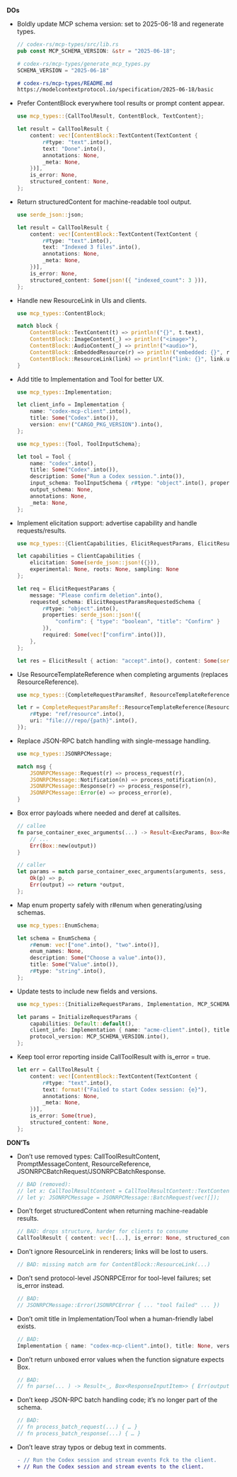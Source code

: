 **DOs**

- Boldly update MCP schema version: set to 2025-06-18 and regenerate types.
  ```rust
  // codex-rs/mcp-types/src/lib.rs
  pub const MCP_SCHEMA_VERSION: &str = "2025-06-18";
  ```
  ```python
  # codex-rs/mcp-types/generate_mcp_types.py
  SCHEMA_VERSION = "2025-06-18"
  ```
  ```md
  # codex-rs/mcp-types/README.md
  https://modelcontextprotocol.io/specification/2025-06-18/basic
  ```

- Prefer ContentBlock everywhere tool results or prompt content appear.
  ```rust
  use mcp_types::{CallToolResult, ContentBlock, TextContent};

  let result = CallToolResult {
      content: vec![ContentBlock::TextContent(TextContent {
          r#type: "text".into(),
          text: "Done".into(),
          annotations: None,
          _meta: None,
      })],
      is_error: None,
      structured_content: None,
  };
  ```

- Return structuredContent for machine-readable tool output.
  ```rust
  use serde_json::json;

  let result = CallToolResult {
      content: vec![ContentBlock::TextContent(TextContent {
          r#type: "text".into(),
          text: "Indexed 3 files".into(),
          annotations: None,
          _meta: None,
      })],
      is_error: None,
      structured_content: Some(json!({ "indexed_count": 3 })),
  };
  ```

- Handle new ResourceLink in UIs and clients.
  ```rust
  use mcp_types::ContentBlock;

  match block {
      ContentBlock::TextContent(t) => println!("{}", t.text),
      ContentBlock::ImageContent(_) => println!("<image>"),
      ContentBlock::AudioContent(_) => println!("<audio>"),
      ContentBlock::EmbeddedResource(r) => println!("embedded: {}", r.resource_uri()),
      ContentBlock::ResourceLink(link) => println!("link: {}", link.uri),
  }
  ```

- Add title to Implementation and Tool for better UX.
  ```rust
  use mcp_types::Implementation;

  let client_info = Implementation {
      name: "codex-mcp-client".into(),
      title: Some("Codex".into()),
      version: env!("CARGO_PKG_VERSION").into(),
  };
  ```
  ```rust
  use mcp_types::{Tool, ToolInputSchema};

  let tool = Tool {
      name: "codex".into(),
      title: Some("Codex".into()),
      description: Some("Run a Codex session.".into()),
      input_schema: ToolInputSchema { r#type: "object".into(), properties: None, required: None },
      output_schema: None,
      annotations: None,
      _meta: None,
  };
  ```

- Implement elicitation support: advertise capability and handle requests/results.
  ```rust
  use mcp_types::{ClientCapabilities, ElicitRequestParams, ElicitResult, ElicitRequestParamsRequestedSchema};

  let capabilities = ClientCapabilities {
      elicitation: Some(serde_json::json!({})),
      experimental: None, roots: None, sampling: None
  };

  let req = ElicitRequestParams {
      message: "Please confirm deletion".into(),
      requested_schema: ElicitRequestParamsRequestedSchema {
          r#type: "object".into(),
          properties: serde_json::json!({
              "confirm": { "type": "boolean", "title": "Confirm" }
          }),
          required: Some(vec!["confirm".into()]),
      },
  };

  let res = ElicitResult { action: "accept".into(), content: Some(serde_json::json!({"confirm": true})) };
  ```

- Use ResourceTemplateReference when completing arguments (replaces ResourceReference).
  ```rust
  use mcp_types::{CompleteRequestParamsRef, ResourceTemplateReference};

  let r = CompleteRequestParamsRef::ResourceTemplateReference(ResourceTemplateReference {
      r#type: "ref/resource".into(),
      uri: "file:///repo/{path}".into(),
  });
  ```

- Replace JSON-RPC batch handling with single-message handling.
  ```rust
  use mcp_types::JSONRPCMessage;

  match msg {
      JSONRPCMessage::Request(r) => process_request(r),
      JSONRPCMessage::Notification(n) => process_notification(n),
      JSONRPCMessage::Response(r) => process_response(r),
      JSONRPCMessage::Error(e) => process_error(e),
  }
  ```

- Box error payloads where needed and deref at callsites.
  ```rust
  // callee
  fn parse_container_exec_arguments(...) -> Result<ExecParams, Box<ResponseInputItem>> {
      // ...
      Err(Box::new(output))
  }

  // caller
  let params = match parse_container_exec_arguments(arguments, sess, &call_id) {
      Ok(p) => p,
      Err(output) => return *output,
  };
  ```

- Map enum property safely with r#enum when generating/using schemas.
  ```rust
  use mcp_types::EnumSchema;

  let schema = EnumSchema {
      r#enum: vec!["one".into(), "two".into()],
      enum_names: None,
      description: Some("Choose a value".into()),
      title: Some("Value".into()),
      r#type: "string".into(),
  };
  ```

- Update tests to include new fields and versions.
  ```rust
  use mcp_types::{InitializeRequestParams, Implementation, MCP_SCHEMA_VERSION};

  let params = InitializeRequestParams {
      capabilities: Default::default(),
      client_info: Implementation { name: "acme-client".into(), title: Some("Acme".into()), version: "1.2.3".into() },
      protocol_version: MCP_SCHEMA_VERSION.into(),
  };
  ```

- Keep tool error reporting inside CallToolResult with is_error = true.
  ```rust
  let err = CallToolResult {
      content: vec![ContentBlock::TextContent(TextContent {
          r#type: "text".into(),
          text: format!("Failed to start Codex session: {e}"),
          annotations: None,
          _meta: None,
      })],
      is_error: Some(true),
      structured_content: None,
  };
  ```

**DON’Ts**

- Don’t use removed types: CallToolResultContent, PromptMessageContent, ResourceReference, JSONRPCBatchRequest/JSONRPCBatchResponse.
  ```rust
  // BAD (removed):
  // let x: CallToolResultContent = CallToolResultContent::TextContent(...);
  // let y: JSONRPCMessage = JSONRPCMessage::BatchRequest(vec![]);
  ```

- Don’t forget structuredContent when returning machine-readable results.
  ```rust
  // BAD: drops structure, harder for clients to consume
  CallToolResult { content: vec![...], is_error: None, structured_content: None }
  ```

- Don’t ignore ResourceLink in renderers; links will be lost to users.
  ```rust
  // BAD: missing match arm for ContentBlock::ResourceLink(...)
  ```

- Don’t send protocol-level JSONRPCError for tool-level failures; set is_error instead.
  ```rust
  // BAD:
  // JSONRPCMessage::Error(JSONRPCError { ... "tool failed" ... })
  ```

- Don’t omit title in Implementation/Tool when a human-friendly label exists.
  ```rust
  // BAD:
  Implementation { name: "codex-mcp-client".into(), title: None, version: "…".into() }
  ```

- Don’t return unboxed error values when the function signature expects Box.
  ```rust
  // BAD:
  // fn parse(... ) -> Result<_, Box<ResponseInputItem>> { Err(output) } // not boxed
  ```

- Don’t keep JSON-RPC batch handling code; it’s no longer part of the schema.
  ```rust
  // BAD:
  // fn process_batch_request(...) { … }
  // fn process_batch_response(...) { … }
  ```

- Don’t leave stray typos or debug text in comments.
  ```diff
  - // Run the Codex session and stream events Fck to the client.
  + // Run the Codex session and stream events to the client.
  ```